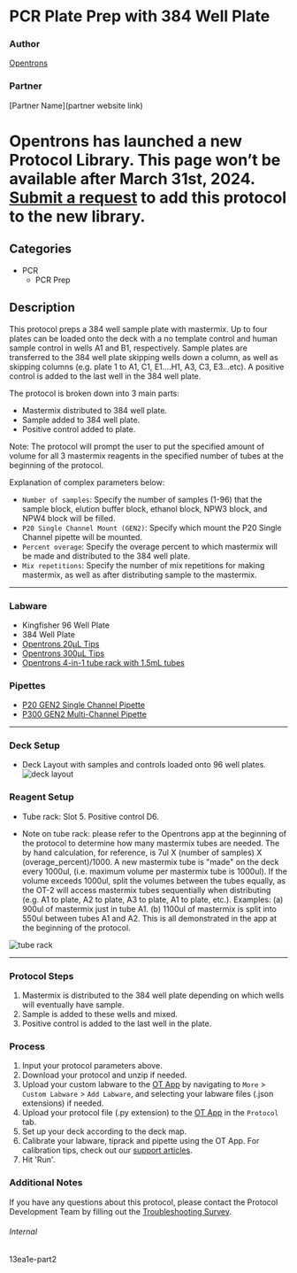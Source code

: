 # PCR Plate Prep with 384 Well Plate

### Author
[Opentrons](https://opentrons.com/)

### Partner
[Partner Name](partner website link)


# Opentrons has launched a new Protocol Library. This page won’t be available after March 31st, 2024. [Submit a request](https://docs.google.com/forms/d/e/1FAIpQLSdYYp9QCKow4nn0KlCVsMS3HX0eJ0N9O7-erajKvcpT0lWbSg/viewform) to add this protocol to the new library.

## Categories
* PCR
	* PCR Prep

## Description
This protocol preps a 384 well sample plate with mastermix. Up to four plates can be loaded onto the deck with a no template control and human sample control in wells A1 and B1, respectively. Sample plates are transferred to the 384 well plate skipping wells down a column, as well as skipping columns (e.g. plate 1 to A1, C1, E1....H1, A3, C3, E3...etc). A positive control is added to the last well in the 384 well plate.

The protocol is broken down into 3 main parts:
* Mastermix distributed to 384 well plate.
* Sample added to 384 well plate.  
* Positive control added to plate.

Note: The protocol will prompt the user to put the specified amount of volume for all 3 mastermix reagents in the specified number of tubes at the beginning of the protocol.

Explanation of complex parameters below:
* `Number of samples`: Specify the number of samples (1-96) that the sample block, elution buffer block, ethanol block, NPW3 block, and NPW4 block will be filled.
* `P20 Single Channel Mount (GEN2)`: Specify which mount the P20 Single Channel pipette will be mounted.
* `Percent overage`: Specify the overage percent to which mastermix will be made and distributed to the 384 well plate.
* `Mix repetitions`: Specify the number of mix repetitions for making mastermix, as well as after distributing sample to the mastermix.
---

### Labware
* Kingfisher 96 Well Plate
* 384 Well Plate
* [Opentrons 20µL Tips](https://shop.opentrons.com/collections/opentrons-tips/products/opentrons-10ul-tips)
* [Opentrons 300µL Tips](https://shop.opentrons.com/collections/opentrons-tips/products/opentrons-300ul-tips)
* [Opentrons 4-in-1 tube rack with 1.5mL tubes](https://shop.opentrons.com/collections/racks-and-adapters/products/tube-rack-set-1)

### Pipettes
* [P20 GEN2 Single Channel Pipette](https://shop.opentrons.com/collections/ot-2-robot/products/single-channel-electronic-pipette)
* [P300 GEN2 Multi-Channel Pipette](https://shop.opentrons.com/collections/ot-2-robot/products/8-channel-electronic-pipette)


---

### Deck Setup

* Deck Layout with samples and controls loaded onto 96 well plates.
![deck layout](https://opentrons-protocol-library-website.s3.amazonaws.com/custom-README-images/13ea1e/pt2/Screen+Shot+2021-06-17+at+3.41.05+PM.png)

### Reagent Setup
* Tube rack: Slot 5. Positive control D6.

* Note on tube rack: please refer to the Opentrons app at the beginning of the protocol to determine how many mastermix tubes are needed. The by hand calculation, for reference, is 7ul X (number of samples) X (overage_percent)/1000. A new mastermix tube is "made" on the deck every 1000ul, (i.e. maximum volume per mastermix tube is 1000ul). If the volume exceeds 1000ul, split the volumes between the tubes equally, as the OT-2 will access mastermix tubes sequentially when distributing (e.g. A1 to plate, A2 to plate, A3 to plate, A1 to plate, etc.). Examples: (a) 900ul of mastermix just in tube A1. (b) 1100ul of mastermix is split into 550ul between tubes A1 and A2. This is all demonstrated in the app at the beginning of the protocol.  

![tube rack](https://opentrons-protocol-library-website.s3.amazonaws.com/custom-README-images/13ea1e/pt2/Screen+Shot+2021-06-17+at+3.41.32+PM.png)

---

### Protocol Steps

1. Mastermix is distributed to the 384 well plate depending on which wells will eventually have sample.
2. Sample is added to these wells and mixed.
3. Positive control is added to the last well in the plate.

### Process
1. Input your protocol parameters above.
2. Download your protocol and unzip if needed.
3. Upload your custom labware to the [OT App](https://opentrons.com/ot-app) by navigating to `More` > `Custom Labware` > `Add Labware`, and selecting your labware files (.json extensions) if needed.
4. Upload your protocol file (.py extension) to the [OT App](https://opentrons.com/ot-app) in the `Protocol` tab.
5. Set up your deck according to the deck map.
6. Calibrate your labware, tiprack and pipette using the OT App. For calibration tips, check out our [support articles](https://support.opentrons.com/en/collections/1559720-guide-for-getting-started-with-the-ot-2).
7. Hit 'Run'.

### Additional Notes
If you have any questions about this protocol, please contact the Protocol Development Team by filling out the [Troubleshooting Survey](https://protocol-troubleshooting.paperform.co/).

###### Internal
13ea1e-part2
